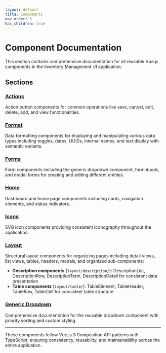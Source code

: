 ```yaml
---
layout: default
title: Components
nav_order: 3
has_children: true
---
```


# Component Documentation

This section contains comprehensive documentation for all reusable Vue.js components in the Inventory Management UI application.

## Sections

### [Actions](Actions)
Action button components for common operations like save, cancel, edit, delete, add, and view functionalities.

### [Format](Format)
Data formatting components for displaying and manipulating various data types including toggles, dates, UUIDs, internal names, and text display with semantic variants.

### [Forms](Forms)
Form components including the generic dropdown component, form inputs, and modal forms for creating and editing different entities.

### [Home](Home)
Dashboard and home page components including cards, navigation elements, and status indicators.

### [Icons](Icons)
SVG icon components providing consistent iconography throughout the application.

### [Layout](Layout)
Structural layout components for organizing pages including detail views, list views, tables, headers, modals, and organized sub-components:
- **Description components** (`layout/description/`): DescriptionList, DescriptionRow, DescriptionTerm, DescriptionDetail for consistent data presentation
- **Table components** (`layout/table/`): TableElement, TableHeader, TableRow, TableCell for consistent table structure

### [Generic Dropdown](GenericDropdown)
Comprehensive documentation for the reusable dropdown component with priority sorting and custom styling.

---

These components follow Vue.js 3 Composition API patterns with TypeScript, ensuring consistency, reusability, and maintainability across the entire application.
